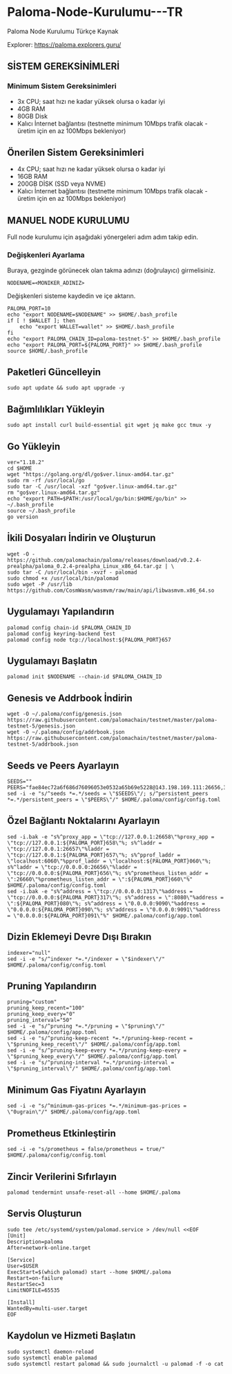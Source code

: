 # Paloma-Node-Kurulumu---TR
Paloma Node Kurulumu Türkçe Kaynak

Explorer: https://paloma.explorers.guru/

## SİSTEM GEREKSİNİMLERİ
### Minimum Sistem Gereksinimleri
- 3x CPU; saat hızı ne kadar yüksek olursa o kadar iyi
- 4GB RAM
- 80GB Disk
- Kalıcı İnternet bağlantısı (testnette minimum 10Mbps trafik olacak - üretim için en az 100Mbps bekleniyor)

## Önerilen Sistem Gereksinimleri
- 4x CPU; saat hızı ne kadar yüksek olursa o kadar iyi
- 16GB RAM
- 200GB DİSK (SSD veya NVME)
- Kalıcı İnternet bağlantısı (testnette minimum 10Mbps trafik olacak - üretim için en az 100Mbps bekleniyor)

## MANUEL NODE KURULUMU
Full node kurulumu için aşağıdaki yönergeleri adım adım takip edin.

### Değişkenleri Ayarlama
Buraya, gezginde görünecek olan takma adınızı (doğrulayıcı) girmelisiniz.
```
NODENAME=<MONIKER_ADINIZ>
```
Değişkenleri sisteme kaydedin ve içe aktarın.
```
PALOMA_PORT=10
echo "export NODENAME=$NODENAME" >> $HOME/.bash_profile
if [ ! $WALLET ]; then
	echo "export WALLET=wallet" >> $HOME/.bash_profile
fi
echo "export PALOMA_CHAIN_ID=paloma-testnet-5" >> $HOME/.bash_profile
echo "export PALOMA_PORT=${PALOMA_PORT}" >> $HOME/.bash_profile
source $HOME/.bash_profile
```

## Paketleri Güncelleyin
```
sudo apt update && sudo apt upgrade -y
```

## Bağımlılıkları Yükleyin
```
sudo apt install curl build-essential git wget jq make gcc tmux -y
```

## Go Yükleyin
```
ver="1.18.2"
cd $HOME
wget "https://golang.org/dl/go$ver.linux-amd64.tar.gz"
sudo rm -rf /usr/local/go
sudo tar -C /usr/local -xzf "go$ver.linux-amd64.tar.gz"
rm "go$ver.linux-amd64.tar.gz"
echo "export PATH=$PATH:/usr/local/go/bin:$HOME/go/bin" >> ~/.bash_profile
source ~/.bash_profile
go version
```

## İkili Dosyaları İndirin ve Oluşturun
```
wget -O - https://github.com/palomachain/paloma/releases/download/v0.2.4-prealpha/paloma_0.2.4-prealpha_Linux_x86_64.tar.gz | \
sudo tar -C /usr/local/bin -xvzf - palomad
sudo chmod +x /usr/local/bin/palomad
sudo wget -P /usr/lib https://github.com/CosmWasm/wasmvm/raw/main/api/libwasmvm.x86_64.so
```

## Uygulamayı Yapılandırın
```
palomad config chain-id $PALOMA_CHAIN_ID
palomad config keyring-backend test
palomad config node tcp://localhost:${PALOMA_PORT}657
```

## Uygulamayı Başlatın
```
palomad init $NODENAME --chain-id $PALOMA_CHAIN_ID
```

## Genesis ve Addrbook İndirin
```
wget -O ~/.paloma/config/genesis.json https://raw.githubusercontent.com/palomachain/testnet/master/paloma-testnet-5/genesis.json
wget -O ~/.paloma/config/addrbook.json https://raw.githubusercontent.com/palomachain/testnet/master/paloma-testnet-5/addrbook.json
```

## Seeds ve Peers Ayarlayın
```
SEEDS=""
PEERS="fae84ec72a6f686d76096053e0532a65b69e5228@143.198.169.111:26656,3a06e1d98f831963a09a16561c4125e4eec5ed06@195.3.223.33:30656,f9d0db52347811f07b0aab4047099281ed042533@88.208.57.200:36656,e1efddf3b39f1953590f8264d30d71d1a1313061@164.90.134.139:26656,301938da656d6224fdd35f806b1d2b67d94d8d36@34.69.131.169:26656,5d8e547ebe3c6b62a043f52ffc379898ce3ef578@128.199.229.55:36416,3a06e1d98f831963a09a16561c4125e4eec5ed06@195.3.223.33:30656,eb33a25834f0368c91bdc33c6178efa45b48e15f@142.93.222.212:36416,22ce759d389de8c0ef14710916ddba05246bce31@35.232.220.104:26656,368f268011d047a25ba1e658b29d8d68695eaefe@20.56.69.130:26656"
sed -i -e "s/^seeds *=.*/seeds = \"$SEEDS\"/; s/^persistent_peers *=.*/persistent_peers = \"$PEERS\"/" $HOME/.paloma/config/config.toml
```

## Özel Bağlantı Noktalarını Ayarlayın
```
sed -i.bak -e "s%^proxy_app = \"tcp://127.0.0.1:26658\"%proxy_app = \"tcp://127.0.0.1:${PALOMA_PORT}658\"%; s%^laddr = \"tcp://127.0.0.1:26657\"%laddr = \"tcp://127.0.0.1:${PALOMA_PORT}657\"%; s%^pprof_laddr = \"localhost:6060\"%pprof_laddr = \"localhost:${PALOMA_PORT}060\"%; s%^laddr = \"tcp://0.0.0.0:26656\"%laddr = \"tcp://0.0.0.0:${PALOMA_PORT}656\"%; s%^prometheus_listen_addr = \":26660\"%prometheus_listen_addr = \":${PALOMA_PORT}660\"%" $HOME/.paloma/config/config.toml
sed -i.bak -e "s%^address = \"tcp://0.0.0.0:1317\"%address = \"tcp://0.0.0.0:${PALOMA_PORT}317\"%; s%^address = \":8080\"%address = \":${PALOMA_PORT}080\"%; s%^address = \"0.0.0.0:9090\"%address = \"0.0.0.0:${PALOMA_PORT}090\"%; s%^address = \"0.0.0.0:9091\"%address = \"0.0.0.0:${PALOMA_PORT}091\"%" $HOME/.paloma/config/app.toml
```

## Dizin Eklemeyi Devre Dışı Bırakın
```
indexer="null"
sed -i -e "s/^indexer *=.*/indexer = \"$indexer\"/" $HOME/.paloma/config/config.toml
```

## Pruning Yapılandırın
```
pruning="custom"
pruning_keep_recent="100"
pruning_keep_every="0"
pruning_interval="50"
sed -i -e "s/^pruning *=.*/pruning = \"$pruning\"/" $HOME/.paloma/config/app.toml
sed -i -e "s/^pruning-keep-recent *=.*/pruning-keep-recent = \"$pruning_keep_recent\"/" $HOME/.paloma/config/app.toml
sed -i -e "s/^pruning-keep-every *=.*/pruning-keep-every = \"$pruning_keep_every\"/" $HOME/.paloma/config/app.toml
sed -i -e "s/^pruning-interval *=.*/pruning-interval = \"$pruning_interval\"/" $HOME/.paloma/config/app.toml
```

## Minimum Gas Fiyatını Ayarlayın
```
sed -i -e "s/^minimum-gas-prices *=.*/minimum-gas-prices = \"0ugrain\"/" $HOME/.paloma/config/app.toml
```

## Prometheus Etkinleştirin
```
sed -i -e "s/prometheus = false/prometheus = true/" $HOME/.paloma/config/config.toml
```

## Zincir Verilerini Sıfırlayın
```
palomad tendermint unsafe-reset-all --home $HOME/.paloma
```

## Servis Oluşturun
```
sudo tee /etc/systemd/system/palomad.service > /dev/null <<EOF
[Unit]
Description=paloma
After=network-online.target

[Service]
User=$USER
ExecStart=$(which palomad) start --home $HOME/.paloma
Restart=on-failure
RestartSec=3
LimitNOFILE=65535

[Install]
WantedBy=multi-user.target
EOF
```

## Kaydolun ve Hizmeti Başlatın
```
sudo systemctl daemon-reload
sudo systemctl enable palomad
sudo systemctl restart palomad && sudo journalctl -u palomad -f -o cat
```

